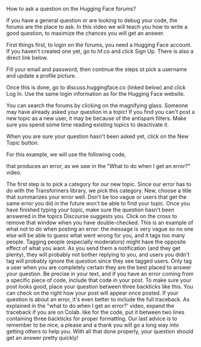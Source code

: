 How to ask a question on the Hugging Face forums?

If you have a general question or are looking to debug your code, the forums are the place to ask. In this video we will teach you how to write a good question, to maximize the chances you will get an answer.

First things first, to login on the forums, you need a Hugging Face account. If you haven't created one yet, go to hf.co and click Sign Up. There is also a direct link below.

Fill your email and password, then continue the steps ot pick a username and update a profile picture.

Once this is done, go to discuss.huggingface.co (linked below) and click Log In. Use the same login information as for the Hugging Face website.

You can search the forums by clicking on the magnifying glass. Someone may have already asked your question in a topic! If you find you can't post a new topic as a new user, it may be because of the antispam filters. Make sure you spend some time reading existing topics to deactivate it.

When you are sure your question hasn't been asked yet, click on the New Topic button.

For this example, we will use the following code,

that produces an error, as we saw in the "What to do when I get an error?" video.

The first step is to pick a category for our new topic. Since our error has to do with the Transformers library, we pick this category. New, choose a title that summarizes your error well. Don't be too vague or users that get the same error you did in the future won't be able to find your topic. Once you have finished typing your topic, make sure the question hasn't been answered in the topics Discourse suggests you. Click on the cross to remove that window when you have double-checked. This is an example of what not to do when posting an error: the message is very vague so no one else will be able to guess what went wrong for you, and it tags too many people. Tagging people (especially moderators) might have the opposite effect of what you want. As you send them a notification (and they get plenty), they will probably not bother replying to you, and users you didn't tag will probably ignore the question since they see tagged users. Only tag a user when you are completely certain they are the best placed to answer your question. Be precise in your text, and if you have an error coming from a specific piece of code, include that code in your post. To make sure your post looks good, place your question between three backticks like this. You can check on the right how your post will appear once posted. If your question is about an error, it's even better to include the full traceback. As explained in the "what to do when I get an error?' video, expand the traceback if you are on Colab. like for the code, put it between two lines containing three backticks for proper formatting. Our last advice is to remember to be nice, a please and a thank you will go a long way into getting others to help you. With all that done properly, your question should get an answer pretty quickly!